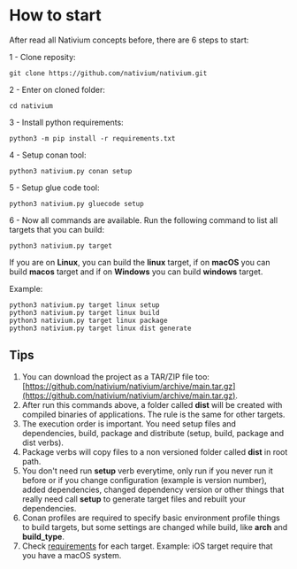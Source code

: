 # How to start

After read all Nativium concepts before, there are 6 steps to start:

1 - Clone reposity:

```
git clone https://github.com/nativium/nativium.git
```

2 - Enter on cloned folder:

```
cd nativium
```

3 - Install python requirements:

```
python3 -m pip install -r requirements.txt
```

4 -  Setup conan tool:

```
python3 nativium.py conan setup
```

5 - Setup glue code tool:

```
python3 nativium.py gluecode setup
```

6 - Now all commands are available. Run the following command to list all targets that you can build:

```
python3 nativium.py target
```

If you are on **Linux**, you can build the **linux** target, if on **macOS** you can build **macos** target and if on **Windows** you can build **windows** target.

Example:

```
python3 nativium.py target linux setup  
python3 nativium.py target linux build  
python3 nativium.py target linux package  
python3 nativium.py target linux dist generate  
```

## Tips

1. You can download the project as a TAR/ZIP file too: [https://github.com/nativium/nativium/archive/main.tar.gz](https://github.com/nativium/nativium/archive/main.tar.gz).
2. After run this commands above, a folder called **dist** will be created with compiled binaries of applications. The rule is the same for other targets.
3. The execution order is important. You need setup files and dependencies, build, package and distribute (setup, build, package and dist verbs).
4. Package verbs will copy files to a non versioned folder called **dist** in root path.
5. You don't need run **setup** verb everytime, only run if you never run it before or if you change configuration (example is version number), added dependencies, changed dependency version or other things that really need call **setup** to generate target files and rebuilt your dependencies.
6. Conan profiles are required to specify basic environment profile things to build targets, but some settings are changed while build, like **arch** and **build_type**.
7. Check [requirements](requirements.md) for each target. Example: iOS target require that you have a macOS system.
